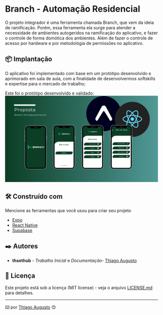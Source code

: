 # Branch - Automação Residencial

O projeto integrador é uma ferramenta chamada Branch, que vem da ideia de ramificação. Porém, essa ferramenta ela surge para atender a necessidade de ambientes autogeridos na ramificação do aplicativo, e fazer o controle de forma domótica dos ambientes. Além de fazer o controle de acesso por hardware e por metodológia de permissões no aplicativo.

## 📦 Implantação

O aplicativo foi implementado com base em um protótipo desenvolvido e aprimorado em sala de aula, com a finalidade de desenvolvermos softskills e expertise para o mercado de trabalho;

Este foi o protótipo desenvolvido e validado:
<img src="assets/protótipo.png" alt="Exemplo imagem">

## 🛠️ Construído com

Mencione as ferramentas que você usou para criar seu projeto

* [Expo](https://docs.expo.dev/) 
* [React Native](https://reactnative.dev/docs/environment-setup)
* [Supabase](https://supabase.com/docs)

## ✒️ Autores

* **thsethub** - *Trabalho Inicial* e *Documentação*- [Thiago Augusto](https://github.com/thsethub)

## 📄 Licença

Este projeto está sob a licença (MIT license) - veja o arquivo [LICENSE.md]((https://github.com/thsethub/Branch/tree/main?tab=MIT-1-ov-file)) para detalhes.

---
⌨️ por [Thiago Augusto](https://github.com/thsethub) 😊
